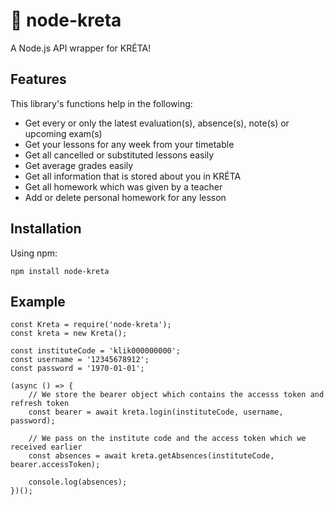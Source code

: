# 🎒 node-kreta

A Node.js API wrapper for KRÉTA!

## Features

This library's functions help in the following:

- Get every or only the latest evaluation(s), absence(s), note(s) or upcoming exam(s)
- Get your lessons for any week from your timetable
- Get all cancelled or substituted lessons easily
- Get average grades easily
- Get all information that is stored about you in KRÉTA
- Get all homework which was given by a teacher
- Add or delete personal homework for any lesson

## Installation

Using npm:

    npm install node-kreta

## Example

    const Kreta = require('node-kreta');
    const kreta = new Kreta();

    const instituteCode = 'klik000000000';
    const username = '12345678912';
    const password = '1970-01-01';

    (async () => {
	    // We store the bearer object which contains the accesss token and refresh token
	    const bearer = await kreta.login(instituteCode, username, password);

	    // We pass on the institute code and the access token which we received earlier
	    const absences = await kreta.getAbsences(instituteCode, bearer.accessToken);

	    console.log(absences);
    })();